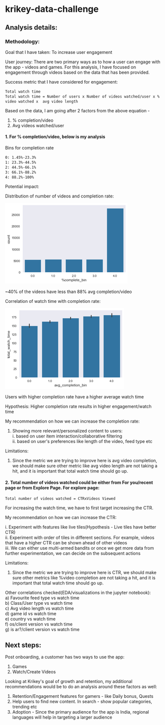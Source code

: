 # krikey-data-challenge


## Analysis details:

### Methodology:

Goal that I have taken: To increase user engagement

User journey: There are two primary ways as to how a user can engage with the app - videos and games. For this analysis, I have focused on engagement through videos based on the data that has been provided.

Success metric that I have considered for engagement: 

```
Total watch time
Total watch time = Number of users x Number of videos watched/user x % video watched x  avg video length
```

Based on the data, I am going after 2 factors from the above equation - 

1. % completion/video
2. Avg videos watched/user


#### 1. For % completion/video, below is my analysis 

Bins for completion rate
```
0: 1.45%-23.3%
1: 23.3%-44.5%
2: 44.5%-66.1%
3: 66.1%-88.2%
4: 88.2%-100%
```

Potential impact:

Distribution of number of videos and completion rate:

![Alt text](../data/cr_nr.png?raw=true "Title")

~40% of the videos have less than 88% avg completion/video

Correlation of watch time with completion rate:

![Alt text](../data/comp_wt.png?raw=true "Title")

Users with higher completion rate have a higher average watch time

Hypothesis: Higher completion rate results in higher engagement/watch time

My recommendation on how we can increase the completion rate:

1. Showing more relevant/personalized content to users:<br />
	i. based on user item interaction/collaborative filtering<br />
	ii. based on user's preferences like length of the video, feed type etc<br />
	
Limitations:<br />
1. Since the metric we are trying to improve here is avg video completion, we should make sure other metric like avg video length are not taking a hit, and it is important that total watch time should go up.

#### 2. Total number of videos watched could be either from For you/recent page or from Explore Page. For explore page:
```
Total number of videos watched = CTRxVideos Viewed
```
For increasing the watch time, we have to first target increasing the CTR.

My recommendation on how we can increase the CTR:

i. Experiment with features like live tiles(Hypothesis - Live tiles have better CTR)<br />
ii. Experiment with order of tiles in different sections. For example, videos that have a higher CTR can be shown ahead of other videos<br />
iii. We can either use multi-armed bandits or once we get more data from further experimentation, we can decide on the subsequent actions<br />

Limitations:<br />
1. Since the metric we are trying to improve here is CTR, we should make sure other metrics like %video completion are not taking a hit, and it is important that total watch time should go up.

Other correlations checked(EDA/visualizations in the jupyter notebook):<br />
a) Favourite feed type vs watch time<br />
b) Class/User type vs watch time<br />
c) Avg video length vs watch time<br />
d) game id vs watch time<br />
e) country vs watch time<br />
f) os/client version vs watch time<br />
g) is ar?/client version vs watch time<br />

## Next steps:

Post onboarding, a customer has two ways to use the app:
1. Games
2. Watch/Create Videos

Looking at Krikey's goal of growth and retention, my additional recommendations would be to do an analysis around these factors as well:

1. Retention/Engagement features for gamers - like Daily bonus, Quests
2. Help users to find new content. In search - show popular categories, trending etc
3. Adoption - Since the primary audience for the app is India, regional languages will help in targeting a larger audience
